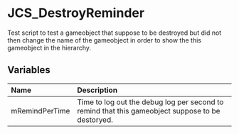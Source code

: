 # JCS_DestroyReminder

Test script to test a gameobject that suppose to be destroyed but did not then
change the name of the gameobject in order to show the this gameobject in the
hierarchy.

## Variables

| Name           | Description                                                                                      |
|:---------------|:-------------------------------------------------------------------------------------------------|
| mRemindPerTime | Time to log out the debug log per second to remind that this gameobject suppose to be destoryed. |
